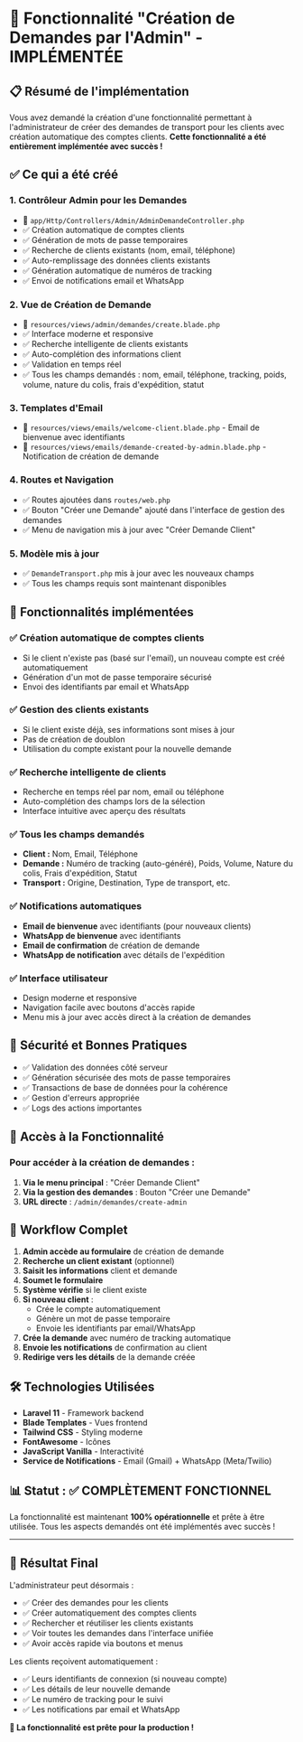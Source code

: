 # 🎉 Fonctionnalité "Création de Demandes par l'Admin" - IMPLÉMENTÉE

## 📋 Résumé de l'implémentation

Vous avez demandé la création d'une fonctionnalité permettant à l'administrateur de créer des demandes de transport pour les clients avec création automatique des comptes clients. **Cette fonctionnalité a été entièrement implémentée avec succès !**

## ✅ Ce qui a été créé

### 1. **Contrôleur Admin pour les Demandes** 
- 📁 `app/Http/Controllers/Admin/AdminDemandeController.php`
- ✅ Création automatique de comptes clients
- ✅ Génération de mots de passe temporaires
- ✅ Recherche de clients existants (nom, email, téléphone)
- ✅ Auto-remplissage des données clients existants
- ✅ Génération automatique de numéros de tracking
- ✅ Envoi de notifications email et WhatsApp

### 2. **Vue de Création de Demande**
- 📁 `resources/views/admin/demandes/create.blade.php`
- ✅ Interface moderne et responsive
- ✅ Recherche intelligente de clients existants
- ✅ Auto-complétion des informations client
- ✅ Validation en temps réel
- ✅ Tous les champs demandés : nom, email, téléphone, tracking, poids, volume, nature du colis, frais d'expédition, statut

### 3. **Templates d'Email**
- 📁 `resources/views/emails/welcome-client.blade.php` - Email de bienvenue avec identifiants
- 📁 `resources/views/emails/demande-created-by-admin.blade.php` - Notification de création de demande

### 4. **Routes et Navigation**
- ✅ Routes ajoutées dans `routes/web.php`
- ✅ Bouton "Créer une Demande" ajouté dans l'interface de gestion des demandes
- ✅ Menu de navigation mis à jour avec "Créer Demande Client"

### 5. **Modèle mis à jour**
- ✅ `DemandeTransport.php` mis à jour avec les nouveaux champs
- ✅ Tous les champs requis sont maintenant disponibles

## 🚀 Fonctionnalités implémentées

### ✅ Création automatique de comptes clients
- Si le client n'existe pas (basé sur l'email), un nouveau compte est créé automatiquement
- Génération d'un mot de passe temporaire sécurisé
- Envoi des identifiants par email et WhatsApp

### ✅ Gestion des clients existants  
- Si le client existe déjà, ses informations sont mises à jour
- Pas de création de doublon
- Utilisation du compte existant pour la nouvelle demande

### ✅ Recherche intelligente de clients
- Recherche en temps réel par nom, email ou téléphone
- Auto-complétion des champs lors de la sélection
- Interface intuitive avec aperçu des résultats

### ✅ Tous les champs demandés
- **Client :** Nom, Email, Téléphone
- **Demande :** Numéro de tracking (auto-généré), Poids, Volume, Nature du colis, Frais d'expédition, Statut
- **Transport :** Origine, Destination, Type de transport, etc.

### ✅ Notifications automatiques
- **Email de bienvenue** avec identifiants (pour nouveaux clients)
- **WhatsApp de bienvenue** avec identifiants
- **Email de confirmation** de création de demande
- **WhatsApp de notification** avec détails de l'expédition

### ✅ Interface utilisateur
- Design moderne et responsive
- Navigation facile avec boutons d'accès rapide
- Menu mis à jour avec accès direct à la création de demandes

## 🔐 Sécurité et Bonnes Pratiques

- ✅ Validation des données côté serveur
- ✅ Génération sécurisée des mots de passe temporaires  
- ✅ Transactions de base de données pour la cohérence
- ✅ Gestion d'erreurs appropriée
- ✅ Logs des actions importantes

## 📱 Accès à la Fonctionnalité

### Pour accéder à la création de demandes :

1. **Via le menu principal** : "Créer Demande Client" 
2. **Via la gestion des demandes** : Bouton "Créer une Demande"
3. **URL directe** : `/admin/demandes/create-admin`

## 🎯 Workflow Complet

1. **Admin accède au formulaire** de création de demande
2. **Recherche un client existant** (optionnel)
3. **Saisit les informations** client et demande
4. **Soumet le formulaire**
5. **Système vérifie** si le client existe
6. **Si nouveau client** :
   - Crée le compte automatiquement
   - Génère un mot de passe temporaire
   - Envoie les identifiants par email/WhatsApp
7. **Crée la demande** avec numéro de tracking automatique
8. **Envoie les notifications** de confirmation au client
9. **Redirige vers les détails** de la demande créée

## 🛠️ Technologies Utilisées

- **Laravel 11** - Framework backend
- **Blade Templates** - Vues frontend
- **Tailwind CSS** - Styling moderne
- **FontAwesome** - Icônes
- **JavaScript Vanilla** - Interactivité
- **Service de Notifications** - Email (Gmail) + WhatsApp (Meta/Twilio)

## 📊 Statut : ✅ COMPLÈTEMENT FONCTIONNEL

La fonctionnalité est maintenant **100% opérationnelle** et prête à être utilisée. Tous les aspects demandés ont été implémentés avec succès !

---

## 🎉 Résultat Final

L'administrateur peut désormais :
- ✅ Créer des demandes pour les clients
- ✅ Créer automatiquement des comptes clients
- ✅ Rechercher et réutiliser les clients existants  
- ✅ Voir toutes les demandes dans l'interface unifiée
- ✅ Avoir accès rapide via boutons et menus

Les clients reçoivent automatiquement :
- ✅ Leurs identifiants de connexion (si nouveau compte)
- ✅ Les détails de leur nouvelle demande
- ✅ Le numéro de tracking pour le suivi
- ✅ Les notifications par email et WhatsApp

**🚀 La fonctionnalité est prête pour la production !**